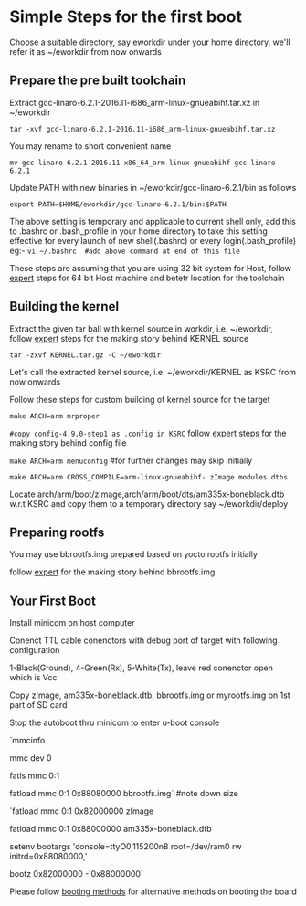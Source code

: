 # Simple Steps for the first boot

Choose a suitable directory, say eworkdir under your home directory, we'll refer it as ~/eworkdir from now onwards

## Prepare the pre built toolchain

Extract gcc-linaro-6.2.1-2016.11-i686_arm-linux-gnueabihf.tar.xz in ~/eworkdir

`tar -xvf gcc-linaro-6.2.1-2016.11-i686_arm-linux-gnueabihf.tar.xz`

You may rename to short convenient name

`mv gcc-linaro-6.2.1-2016.11-x86_64_arm-linux-gnueabihf gcc-linaro-6.2.1`

Update PATH with new binaries in ~/eworkdir/gcc-linaro-6.2.1/bin as follows

`export PATH=$HOME/eworkdir/gcc-linaro-6.2.1/bin:$PATH`

The above setting is temporary and applicable to current shell only, add this to .bashrc or .bash_profile in your home directory to take this setting effective for every launch of new shell(.bashrc) or every login(.bash_profile)
eg:-  `vi ~/.bashrc  #add above command at end of this file`

These steps are assuming that you are using 32 bit system for Host, follow [expert](expert.md) steps for 64 bit Host machine and betetr location for the toolchain

## Building the kernel

Extract the given tar ball with kernel source in workdir, i.e. ~/eworkdir, follow [expert](expert.md) steps for the making story behind KERNEL source

`tar -zxvf KERNEL.tar.gz -C ~/eworkdir`

Let's call the extracted kernel source, i.e. ~/eworkdir/KERNEL as KSRC from now onwards

Follow these steps for custom building of kernel source for the target

`make ARCH=arm mrproper`

`#copy config-4.9.0-step1 as .config in KSRC` follow [expert](expert.md) steps for the making story behind config file

`make ARCH=arm menuconfig`   #for further changes may skip initially

`make ARCH=arm CROSS_COMPILE=arm-linux-gnueabihf- zImage modules dtbs`

Locate arch/arm/boot/zImage,arch/arm/boot/dts/am335x-boneblack.dtb w.r.t KSRC and copy them to a temporary directory say ~/eworkdir/deploy

## Preparing rootfs

You may use bbrootfs.img prepared based on yocto rootfs  initially 

follow [expert](expert.md) for the making story behind bbrootfs.img

## Your First Boot

Install minicom on host computer

Conenct TTL cable conenctors with debug port of target with following configuration

1-Black(Ground), 4-Green(Rx), 5-White(Tx), leave red conenctor open which is Vcc

Copy zImage, am335x-boneblack.dtb, bbrootfs.img or myrootfs.img on 1st part of SD card

Stop the autoboot thru minicom to enter u-boot console

`mmcinfo

mmc dev 0

fatls mmc 0:1

fatload mmc 0:1 0x88080000 bbrootfs.img` #note down size

`fatload mmc 0:1 0x82000000 zImage

fatload mmc 0:1 0x88000000 am335x-boneblack.dtb

setenv bootargs 'console=ttyO0,115200n8 root=/dev/ram0 rw initrd=0x88080000,<size>'

bootz 0x82000000 - 0x88000000`

Please follow [booting methods](booting-methods.md) for alternative methods on booting the board

